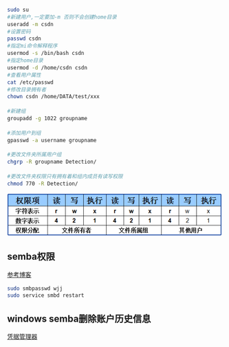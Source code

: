 ### 
```bash
sudo su
#新建用户,一定要加-m 否则不会创建home目录
useradd -m csdn
#设置密码
passwd csdn
#指定mi命令解释程序
usermod -s /bin/bash csdn
#指定home目录
usermod -d /home/csdn csdn
#查看用户属性
cat /etc/passwd
#修改目录拥有者
chown csdn /home/DATA/test/xxx

#新建组
groupadd -g 1022 groupname

#添加用户到组
gpasswd -a username groupname

#更改文件夹所属用户组
chgrp -R groupname Detection/

#更改文件夹权限只有拥有着和组内成员有读写权限
chmod 770 -R Detection/

```
![文件夹权限](文件夹权限.png)

## semba权限
[参考博客](https://www.cnblogs.com/zjutzz/p/13340409.html#%E9%85%8D%E7%BD%AEsamba%E6%9C%8D%E5%8A%A1%E5%99%A8)

```bash
sudo smbpasswd wjj
sudo service smbd restart
```

## windows semba删除账户历史信息
[凭据管理器](https://blog.csdn.net/alimingh/article/details/111637370)